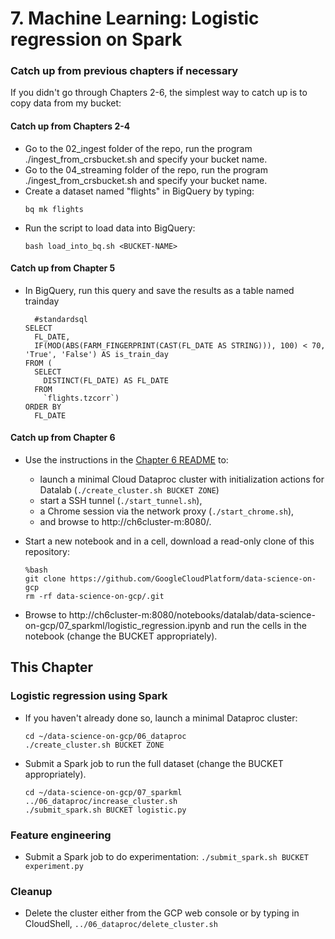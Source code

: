 # 7. Machine Learning: Logistic regression on Spark

### Catch up from previous chapters if necessary
If you didn't go through Chapters 2-6, the simplest way to catch up is to copy data from my bucket:

#### Catch up from Chapters 2-4
* Go to the 02_ingest folder of the repo, run the program ./ingest_from_crsbucket.sh and specify your bucket name.
* Go to the 04_streaming folder of the repo, run the program ./ingest_from_crsbucket.sh and specify your bucket name.
* Create a dataset named "flights" in BigQuery by typing:
	```
	bq mk flights
	```
* Run the script to load data into BigQuery:
	```
	bash load_into_bq.sh <BUCKET-NAME>
	```
 
#### Catch up from Chapter 5
* In BigQuery, run this query and save the results as a table named trainday
	```
	  #standardsql
	SELECT
	  FL_DATE,
	  IF(MOD(ABS(FARM_FINGERPRINT(CAST(FL_DATE AS STRING))), 100) < 70, 'True', 'False') AS is_train_day
	FROM (
	  SELECT
	    DISTINCT(FL_DATE) AS FL_DATE
	  FROM
	    `flights.tzcorr`)
	ORDER BY
	  FL_DATE
	```

#### Catch up from Chapter 6
* Use the instructions in the <a href="../06_dataproc/README.md">Chapter 6 README</a> to:
  * launch a minimal Cloud Dataproc cluster with initialization actions for Datalab (`./create_cluster.sh BUCKET ZONE`)
  * start a SSH tunnel (`./start_tunnel.sh`),
  * a Chrome session via the network proxy (`./start_chrome.sh`),
  * and browse to http://ch6cluster-m:8080/.

* Start a new notebook and in a cell, download a read-only clone of this repository:
    ```
    %bash
    git clone https://github.com/GoogleCloudPlatform/data-science-on-gcp
    rm -rf data-science-on-gcp/.git
    ```
* Browse to http://ch6cluster-m:8080/notebooks/datalab/data-science-on-gcp/07_sparkml/logistic_regression.ipynb
  and run the cells in the notebook (change the BUCKET appropriately).

## This Chapter
### Logistic regression using Spark
* If you haven't already done so, launch a minimal Dataproc cluster:
    ```
    cd ~/data-science-on-gcp/06_dataproc
    ./create_cluster.sh BUCKET ZONE
    ```
* Submit a Spark job to run the full dataset (change the BUCKET appropriately).
    ```
    cd ~/data-science-on-gcp/07_sparkml
    ../06_dataproc/increase_cluster.sh
    ./submit_spark.sh BUCKET logistic.py
    ```

### Feature engineering
* Submit a Spark job to do experimentation: `./submit_spark.sh BUCKET experiment.py`

### Cleanup
* Delete the cluster either from the GCP web console or by typing in CloudShell, `../06_dataproc/delete_cluster.sh`
